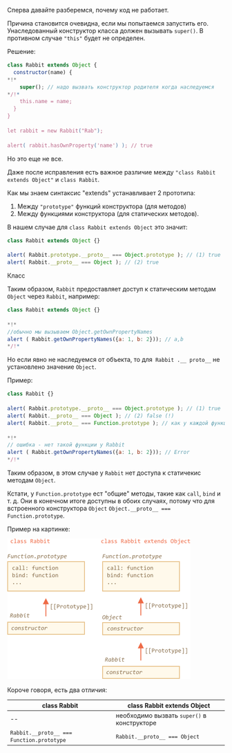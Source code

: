 Сперва давайте разберемся, почему код не работает.

Причина становится очевидна, если мы попытаемся запустить его. Унаследованный конструктор класса должен вызывать `super()`. В противном случае `"this"` будет не определен.

Решение:

```js run
class Rabbit extends Object {
  constructor(name) {
*!*
    super(); // надо вызвать конструктор родителя когда наследуемся
*/!*
    this.name = name;
  }
}

let rabbit = new Rabbit("Rab");

alert( rabbit.hasOwnProperty('name') ); // true
```

Но это еще не все.

Даже после исправления есть важное различие между `"class Rabbit extends Object"` и `class Rabbit`.

Как мы знаем синтаксис "extends" устанавливает 2 прототипа:

1. Между `"prototype"` функций конструктора (для методов)
2. Между функциями конструктора (для статических методов).

В нашем случае для `class Rabbit extends Object` это значит:

```js run
class Rabbit extends Object {}

alert( Rabbit.prototype.__proto__ === Object.prototype ); // (1) true
alert( Rabbit.__proto__ === Object ); // (2) true
```
Класс 

Таким образом, `Rabbit` предоставляет доступ к статическим методам `Object` через `Rabbit`, например:

```js run
class Rabbit extends Object {}

*!*
//обычно мы вызываем Object.getOwnPropertyNames
alert ( Rabbit.getOwnPropertyNames({a: 1, b: 2})); // a,b
*/!*
```

Но если явно не наследуемся от объекта, то для` Rabbit .__ proto__` не установлено значение `Object`.

Пример:

```js run
class Rabbit {}

alert( Rabbit.prototype.__proto__ === Object.prototype ); // (1) true
alert( Rabbit.__proto__ === Object ); // (2) false (!)
alert( Rabbit.__proto__ === Function.prototype ); // как у каждой функции по умолчанию

*!*
// ошибка - нет такой функции у Rabbit
alert ( Rabbit.getOwnPropertyNames({a: 1, b: 2})); // Error
*/!*
```

Таким образом, в этом случае у `Rabbit` нет доступа к статичекис методам `Object`.

Кстати, у `Function.prototype` ест "общие" методы, такие как `call`, `bind` и т. д. Они в конечном итоге доступны в обоих случаях, потому что для встроенного конструктора `Object` `Object.__proto__ === Function.prototype`.


Пример на картинке:

![](rabbit-extends-object.png)

Короче говоря, есть два отличия:

| class Rabbit | class Rabbit extends Object  |
|--------------|------------------------------|
| --             | необходимо вызвать `super()` в конструкторе |
| `Rabbit.__proto__ === Function.prototype` | `Rabbit.__proto__ === Object` |
